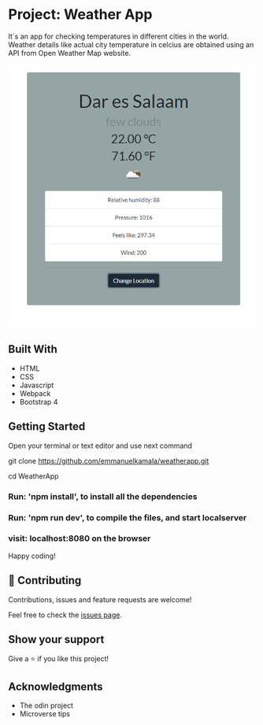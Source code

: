 # Project: Weather App

 It`s an app for checking temperatures in different cities in the world. Weather details like actual city temperature in celcius are obtained using an API from Open Weather Map website.

![screenshot](./src/assets/images/weather.png)


## Built With

- HTML
- CSS
- Javascript
- Webpack
- Bootstrap 4
## Getting Started

Open your terminal or text editor and use next command

  git clone https://github.com/emmanuelkamala/weatherapp.git

  cd WeatherApp

  ### Run: 'npm install', to install all the dependencies

  ### Run: 'npm run dev', to compile the files, and start localserver

  ### visit: localhost:8080 on the browser


Happy coding! 
## 🤝 Contributing

Contributions, issues and feature requests are welcome!

Feel free to check the [issues page](issues/).

## Show your support

Give a ⭐️ if you like this project!

## Acknowledgments

- The odin project
- Microverse tips
